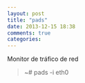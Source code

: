 ```yaml
---
layout: post
title: "pads"
date: 2013-12-15 18:38
comments: true
categories: 
---
```

Monitor de tráfico de red

>~# pads -i eth0


